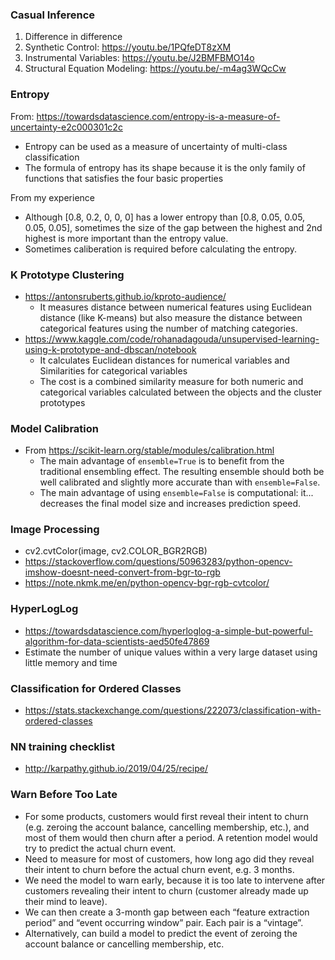 ### Casual Inference

1. Difference in difference
2. Synthetic Control: https://youtu.be/1PQfeDT8zXM
3. Instrumental Variables: https://youtu.be/J2BMFBMO14o
4. Structural Equation Modeling: https://youtu.be/-m4ag3WQcCw

### Entropy

From: https://towardsdatascience.com/entropy-is-a-measure-of-uncertainty-e2c000301c2c

- Entropy can be used as a measure of uncertainty of multi-class classification
- The formula of entropy has its shape because it is the only family of functions that satisfies the four basic properties

From my experience

- Although [0.8, 0.2, 0, 0, 0] has a lower entropy than [0.8, 0.05, 0.05, 0.05, 0.05], sometimes the size of the gap between the highest and 2nd highest is more important than the entropy value.
- Sometimes caliberation is required before calculating the entropy.

### K Prototype Clustering

- https://antonsruberts.github.io/kproto-audience/
    - It measures distance between numerical features using Euclidean distance (like K-means) but also measure the distance between categorical features using the number of matching categories.
- https://www.kaggle.com/code/rohanadagouda/unsupervised-learning-using-k-prototype-and-dbscan/notebook
    - It calculates Euclidean distances for numerical variables and Similarities for categorical variables
    - The cost is a combined similarity measure for both numeric and categorical variables calculated between the objects and the cluster prototypes

### Model Calibration

- From https://scikit-learn.org/stable/modules/calibration.html
    - The main advantage of `ensemble=True` is to benefit from the traditional ensembling effect. The resulting ensemble should both be well calibrated and slightly more accurate than with `ensemble=False`. 
    - The main advantage of using `ensemble=False` is computational: it... decreases the final model size and increases prediction speed.

### Image Processing

- cv2.cvtColor(image, cv2.COLOR_BGR2RGB)
- https://stackoverflow.com/questions/50963283/python-opencv-imshow-doesnt-need-convert-from-bgr-to-rgb
- https://note.nkmk.me/en/python-opencv-bgr-rgb-cvtcolor/

### HyperLogLog

- https://towardsdatascience.com/hyperloglog-a-simple-but-powerful-algorithm-for-data-scientists-aed50fe47869
- Estimate the number of unique values within a very large dataset using little memory and time

### Classification for Ordered Classes

- https://stats.stackexchange.com/questions/222073/classification-with-ordered-classes

### NN training checklist

- http://karpathy.github.io/2019/04/25/recipe/

### Warn Before Too Late

- For some products, customers would first reveal their intent to churn (e.g. zeroing the account balance, cancelling membership, etc.), and most of them would then churn after a period. A retention model would try to predict the actual churn event.
- Need to measure for most of customers, how long ago did they reveal their intent to churn before the actual churn event, e.g. 3 months.
- We need the model to warn early, because it is too late to intervene after customers revealing their intent to churn (customer already made up their mind to leave).
- We can then create a 3-month gap between each “feature extraction period” and “event occurring window” pair. Each pair is a “vintage”.
- Alternatively, can build a model to predict the event of zeroing the account balance or cancelling membership, etc.

